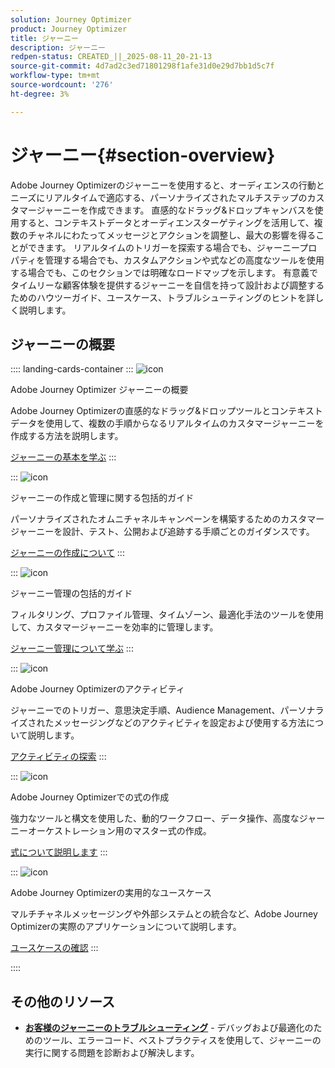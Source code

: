 ```yaml
---
solution: Journey Optimizer
product: Journey Optimizer
title: ジャーニー
description: ジャーニー
redpen-status: CREATED_||_2025-08-11_20-21-13
source-git-commit: 4d7ad2c3ed71801298f1afe31d0e29d7bb1d5c7f
workflow-type: tm+mt
source-wordcount: '276'
ht-degree: 3%

---
```



# ジャーニー{#section-overview}

Adobe Journey Optimizerのジャーニーを使用すると、オーディエンスの行動とニーズにリアルタイムで適応する、パーソナライズされたマルチステップのカスタマージャーニーを作成できます。 直感的なドラッグ&amp;ドロップキャンバスを使用すると、コンテキストデータとオーディエンスターゲティングを活用して、複数のチャネルにわたってメッセージとアクションを調整し、最大の影響を得ることができます。 リアルタイムのトリガーを探索する場合でも、ジャーニープロパティを管理する場合でも、カスタムアクションや式などの高度なツールを使用する場合でも、このセクションでは明確なロードマップを示します。 有意義でタイムリーな顧客体験を提供するジャーニーを自信を持って設計および調整するためのハウツーガイド、ユースケース、トラブルシューティングのヒントを詳しく説明します。

## ジャーニーの概要

:::: landing-cards-container
:::
![icon](https://cdn.experienceleague.adobe.com/icons/circle-play.svg?lang=ja)

Adobe Journey Optimizer ジャーニーの概要

Adobe Journey Optimizerの直感的なドラッグ&amp;ドロップツールとコンテキストデータを使用して、複数の手順からなるリアルタイムのカスタマージャーニーを作成する方法を説明します。

[ジャーニーの基本を学ぶ](../using/building-journeys/journey.md)
:::

:::
![icon](https://cdn.experienceleague.adobe.com/icons/list-check.svg?lang=ja)

ジャーニーの作成と管理に関する包括的ガイド

パーソナライズされたオムニチャネルキャンペーンを構築するためのカスタマージャーニーを設計、テスト、公開および追跡する手順ごとのガイダンスです。

[ジャーニーの作成について](create-journey-landing-page.md)
:::

:::
![icon](https://cdn.experienceleague.adobe.com/icons/gear.svg?lang=ja)

ジャーニー管理の包括的ガイド

フィルタリング、プロファイル管理、タイムゾーン、最適化手法のツールを使用して、カスタマージャーニーを効率的に管理します。

[ジャーニー管理について学ぶ](manage-journey-landing-page.md)
:::

:::
![icon](https://cdn.experienceleague.adobe.com/icons/puzzle-piece.svg?lang=ja)

Adobe Journey Optimizerのアクティビティ

ジャーニーでのトリガー、意思決定手順、Audience Management、パーソナライズされたメッセージングなどのアクティビティを設定および使用する方法について説明します。

[アクティビティの探索](about-journey-building-landing-page.md)
:::

:::
![icon](https://cdn.experienceleague.adobe.com/icons/code-branch.svg?lang=ja)

Adobe Journey Optimizerでの式の作成

強力なツールと構文を使用した、動的ワークフロー、データ操作、高度なジャーニーオーケストレーション用のマスター式の作成。

[式について説明します](building-advanced-conditions-journeys-landing-page.md)
:::

:::
![icon](https://cdn.experienceleague.adobe.com/icons/bullseye.svg?lang=ja)

Adobe Journey Optimizerの実用的なユースケース

マルチチャネルメッセージングや外部システムとの統合など、Adobe Journey Optimizerの実際のアプリケーションについて説明します。

[ユースケースの確認](journey-use-cases-landing-page.md)
:::

::::


## その他のリソース

- **[お客様のジャーニーのトラブルシューティング](troubleshoot-journey-landing-page.md)** - デバッグおよび最適化のためのツール、エラーコード、ベストプラクティスを使用して、ジャーニーの実行に関する問題を診断および解決します。
